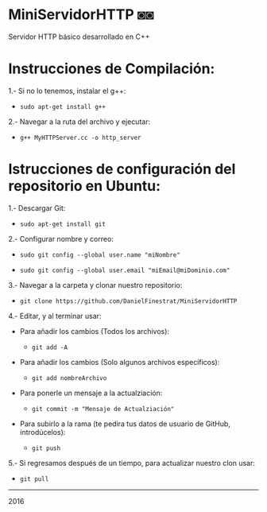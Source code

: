# MiniServidorHTTP ◙◙

Servidor HTTP básico desarrollado en C++

# Instrucciones de Compilación:

1.- Si no lo tenemos, instalar el g++:

  - ```sudo apt-get install g++```

2.- Navegar a la ruta del archivo y ejecutar:

  - ```g++ MyHTTPServer.cc -o http_server```

# Istrucciones de configuración del repositorio en Ubuntu:

1.- Descargar Git: 

  - ```sudo apt-get install git```

2.- Configurar nombre y correo:

  - ```sudo git config --global user.name "miNombre"```

  - ```sudo git config --global user.email "miEmail@miDominio.com"```

3.- Navegar a la carpeta y clonar nuestro repositorio:

  - ```git clone https://github.com/DanielFinestrat/MiniServidorHTTP```

4.- Editar, y al terminar usar:

- Para añadir los cambios (Todos los archivos):

  - ```git add -A```

- Para añadir los cambios (Solo algunos archivos específicos):

  - ```git add nombreArchivo```

- Para ponerle un mensaje a la actualziación:

  - ```git commit -m "Mensaje de Actualziación"```

- Para subirlo a la rama (te pedira tus datos de usuario de GitHub, introdúcelos):

  - ```git push```

5.- Si regresamos después de un tiempo, para actualizar nuestro clon usar:

  - ```git pull```

___
2016

